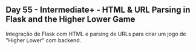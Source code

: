 ## Day 55 - Intermediate+ - HTML & URL Parsing in Flask and the Higher Lower Game
Integração de Flask com HTML e parsing de URLs para criar um jogo de "Higher Lower" com backend.